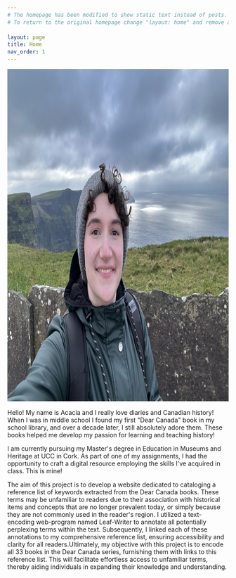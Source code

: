 ```yaml
---
# The homepage has been modified to show static text instead of posts.
# To return to the original homepage change "layout: home" and remove all other content.

layout: page
title: Home
nav_order: 1
---
```


<img width="1008" height="756" src="/images/dcp profile photo.jpeg">

Hello! My name is Acacia and I really love diaries and Canadian history! When I was in middle school I found my first "Dear Canada" book in my school library, and over a decade later, I still absolutely adore them. These books helped me develop my passion for learning and teaching history! 

I am currently pursuing my Master's degree in Education in Museums and Heritage at UCC in Cork. As part of one of my assignments, I had the opportunity to craft a digital resource employing the skills I've acquired in class. This is mine!

The aim of this project is to develop a website dedicated to cataloging a reference list of keywords extracted from the Dear Canada books. These terms may be unfamiliar to readers due to their association with historical items and concepts that are no longer prevalent today, or simply because they are not commonly used in the reader's region. I utilized a text-encoding web-program named Leaf-Writer to annotate all potentially perplexing terms within the text. Subsequently, I linked each of these annotations to my comprehensive reference list, ensuring accessibility and clarity for all readers.Ultimately, my objective with this project is to encode all 33 books in the Dear Canada series, furnishing them with links to this reference list. This will facilitate effortless access to unfamiliar terms, thereby aiding individuals in expanding their knowledge and understanding.
